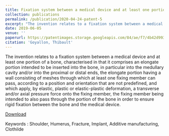 ```yaml
---
title: Fixation system between a medical device and at least one portion of a bone 
collection: publications
permalink: /publication/2020-04-24-patent-5
excerpt: "The invention relates to a fixation system between a medical device and at least one portion of a bone, characterised in that it comprises an elongate portion intended to be inserted into the bone, in particular into the medullary cavity and/or into the proximal or distal ends, the elongate portion having a wall consisting of meshes through which at least one fixing member can pass, according to a position and orientation that are not predefined, and which apply, by elastic, plastic or elastic-plastic deformation, a transverse and/or axial pressure force onto the fixing member, the fixing member being intended to also pass through the portion of the bone in order to ensure rigid fixation between the bone and the medical device."
date: 2019-06-05
venue: ''
paperurl: https://patentimages.storage.googleapis.com/84/ae/f7/4b42d99370c8c1/US20220323124A1.pdf'
citation: 'Goyallon, Thibault'
---
```


The invention relates to a fixation system between a medical device and at least one portion of a bone, characterised in that it comprises an elongate portion intended to be inserted into the bone, in particular into the medullary cavity and/or into the proximal or distal ends, the elongate portion having a wall consisting of meshes through which at least one fixing member can pass, according to a position and orientation that are not predefined, and which apply, by elastic, plastic or elastic-plastic deformation, a transverse and/or axial pressure force onto the fixing member, the fixing member being intended to also pass through the portion of the bone in order to ensure rigid fixation between the bone and the medical device.

[Download](https://patentimages.storage.googleapis.com/84/ae/f7/4b42d99370c8c1/US20220323124A1.pdf)

Keywords : Shoulder, Humerus, Fracture, Implant, Additive manufacturing, Clothilde 
